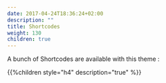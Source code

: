 ```yaml
---
date: 2017-04-24T18:36:24+02:00
description: ""
title: Shortcodes
weight: 130
children: true
---
```


A bunch of Shortcodes are available with this theme :

{{%children style="h4" description="true" %}}
